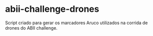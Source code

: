 # abii-challenge-drones

Script criado para gerar os marcadores Aruco utilizados na corrida de drones do ABII challenge.
